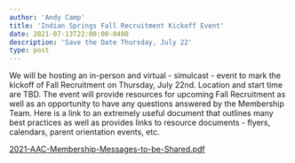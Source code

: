 ```yaml
---
author: 'Andy Camp'
title: 'Indian Springs Fall Recruitment Kickoff Event'
date: 2021-07-13T22:00:00-0400
description: 'Save the Date Thursday, July 22'
type: post
---
```


We will be hosting an in-person and virtual - simulcast - event to mark the kickoff of Fall Recruitment on Thursday, July 22nd.  Location and start time are TBD.  The event will provide resources for upcoming Fall Recruitment as well as an opportunity to have any questions answered by the Membership Team.  Here is a link to an extremely useful document that outlines many best practices as well as provides links to resource documents - flyers, calendars, parent orientation events, etc.

[2021-AAC-Membership-Messages-to-be-Shared.pdf](/uploads/2021-AAC-Membership-Messages-to-be-Shared.pdf)
